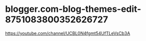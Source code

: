 # blogger.com-blog-themes-edit-8751083800352626727
https://youtube.com/channel/UCBL0N4fgmt54UfTLeVsCb3A
